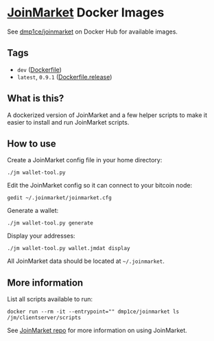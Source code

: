 # [JoinMarket](https://github.com/JoinMarket-Org/joinmarket-clientserver) Docker Images

See [dmp1ce/joinmarket](https://hub.docker.com/r/dmp1ce/joinmarket/tags/) on Docker Hub for available images.

## Tags

- `dev` ([Dockerfile](https://github.com/dmp1ce/joinmarket-DOCKERFILE/blob/master/Dockerfile))
- `latest`, `0.9.1` ([Dockerfile.release](https://github.com/dmp1ce/joinmarket-DOCKERFILE/blob/v0.9.1/Dockerfile.release))

## What is this?

A dockerized version of JoinMarket and a few helper scripts to make it easier to install and run JoinMarket scripts.

## How to use

Create a JoinMarket config file in your home directory:

`./jm wallet-tool.py`

Edit the JoinMarket config so it can connect to your bitcoin node:

`gedit ~/.joinmarket/joinmarket.cfg`

Generate a wallet:

`./jm wallet-tool.py generate`

Display your addresses:

`./jm wallet-tool.py wallet.jmdat display`

All JoinMarket data should be located at `~/.joinmarket`.

## More information

List all scripts available to run:

`docker run --rm -it --entrypoint="" dmp1ce/joinmarket ls /jm/clientserver/scripts`

See [JoinMarket repo](https://github.com/JoinMarket-Org/joinmarket-clientserver) for more information on using JoinMarket.
